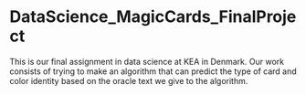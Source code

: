 # DataScience_MagicCards_FinalProject
This is our final assignment in data science at KEA in Denmark. Our work consists of trying to make an algorithm that can predict the type of card and color identity based on the oracle text we give to the algorithm.
